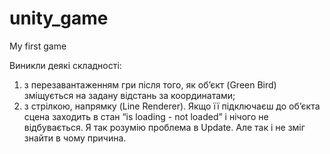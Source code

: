# unity_game
My first game

Виникли деякі складності:
1) з перезавантаженням гри після того, як об’єкт (Green Bird) зміщується на задану відстань за координатами; 
2) з стрілкою, напрямку (Line Renderer). Якщо її підключаєш до об’єкта сцена заходить в стан “is loading - not loaded” і нічого не відбувається. 
Я так розумію проблема в Update. Але так і не зміг знайти в чому причина.
